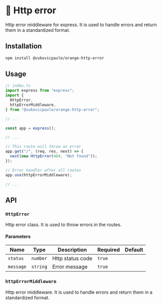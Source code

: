 # 🍊 Http error

Http error middleware for express. It is used to handle errors and return them in a standardized format.

## Installation

```bash
npm install @vukovicpavle/orange-http-error
```

## Usage

```javascript
// index.ts
import express from "express";
import {
  HttpError,
  httpErrorMiddleware,
} from "@vukovicpavle/orange-http-error";

// ...

const app = express();

// ...

// This route will throw an error
app.get("/", (req, res, next) => {
  next(new HttpError(404, "Not found"));
});

// Error handler after all routes
app.use(httpErrorMiddleware);

// ...
```

## API

### `HttpError`

Http error class. It is used to throw errors in the routes.

#### Parameters

| Name      | Type     | Description      | Required | Default |
| --------- | -------- | ---------------- | -------- | ------- |
| `status`  | `number` | Http status code | `true`   |         |
| `message` | `string` | Error message    | `true`   |         |

### `httpErrorMiddleware`

Http error middleware. It is used to handle errors and return them in a standardized format.
